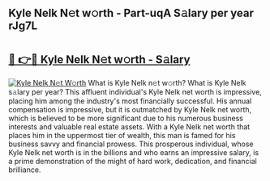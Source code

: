 ## Kyle Nelk N𝚎t w𝚘rth - Part-uqA S𝚊lary per year rJg7L

# <h2><a href="http://gc2tr6l.nevu.top/?p=Kyle+Nelk">🔗 👉🔴 Kyle Nelk N𝚎t w𝚘rth - S𝚊lary</a></h2>

[![Kyle Nelk N𝚎t W𝚘rth](https://i.imgur.com/Oavwk0R.jpeg)](http://gc2tr6l.nevu.top/?p=Kyle+Nelk)
What is Kyle Nelk n𝚎t w𝚘rth? What is Kyle Nelk s𝚊lary per year?
This affluent individual's Kyle Nelk net worth is impressive, placing him among the industry's most financially successful. His annual compensation is impressive, but it is outmatched by Kyle Nelk net worth, which is believed to be more significant due to his numerous business interests and valuable real estate assets. With a Kyle Nelk net worth that places him in the uppermost tier of wealth, this man is famed for his business savvy and financial prowess. This prosperous individual, whose Kyle Nelk net worth is in the billions and who earns an impressive salary, is a prime demonstration of the might of hard work, dedication, and financial brilliance.
